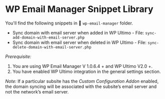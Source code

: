 # WP Email Manager Snippet Library 

You'll find the following snippets in 📂 `wp-email-manager` folder.

- Sync domain with email server when added in WP Ultimo - File: `sync-add-domain-with-email-server.php`
- Sync domain with email server when deleted in WP Ultimo - File: `sync-delete-domain-with-email-server.php`

*Prerequisite:*

1) You are using WP Email Manager V 1.0.6.4 + and WP Ultimo V2.0 +.
2) You have enabled WP Ultimo integration in the general settings section.

*Note:* If a particular subsite has the _Custom Configuration Addon_ enabled, the domain syncing will be associated with the subsite’s email server and not the network’s email server.

